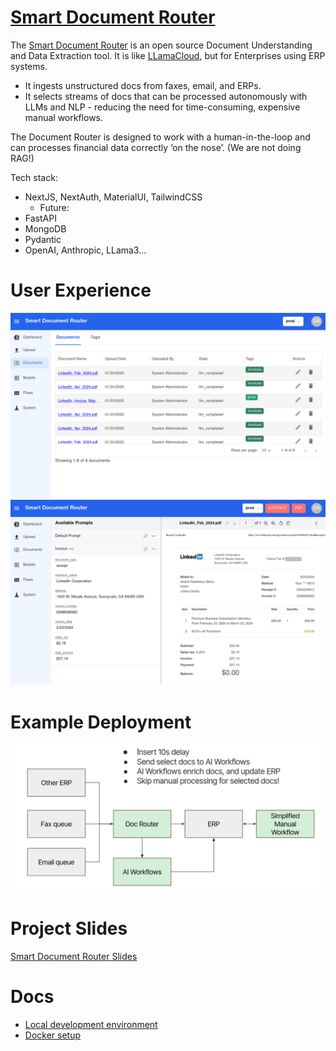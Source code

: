 # [Smart Document Router](https://docrouter.ai)

The [Smart Document Router](https://docrouter.ai) is an open source Document Understanding and Data Extraction tool. It is like [LLamaCloud](https://docs.llamaindex.ai), but for Enterprises using ERP systems.
* It ingests unstructured docs from faxes, email, and ERPs.
* It selects streams of docs that can be processed autonomously with LLMs and NLP - reducing the need for time-consuming, expensive manual workflows.

The Document Router is designed to work with a human-in-the-loop and can processes financial data correctly ‘on the nose’. (We are not doing RAG!)

Tech stack:
* NextJS, NextAuth, MaterialUI, TailwindCSS
  * Future:
* FastAPI
* MongoDB
* Pydantic
* OpenAI, Anthropic, LLama3...

# User Experience
![Smart Document Router](./docs/assets/files.png)
![Smart Document Router](./docs/assets/extractions.png)

# Example Deployment
![Smart Document Router](./docs/assets/doc-router-arch.png)

# Project Slides
[Smart Document Router Slides](https://docs.google.com/presentation/d/10NPy_kRrVfhWHY-No1GAEeNSAr0C-DCpZL2whSzZH9c/edit#slide=id.g302dd857fb2_0_30)

# Docs
* [Local development environment](./docs/README.local_devel.md)
* [Docker setup](./docs/README.docker.md)
